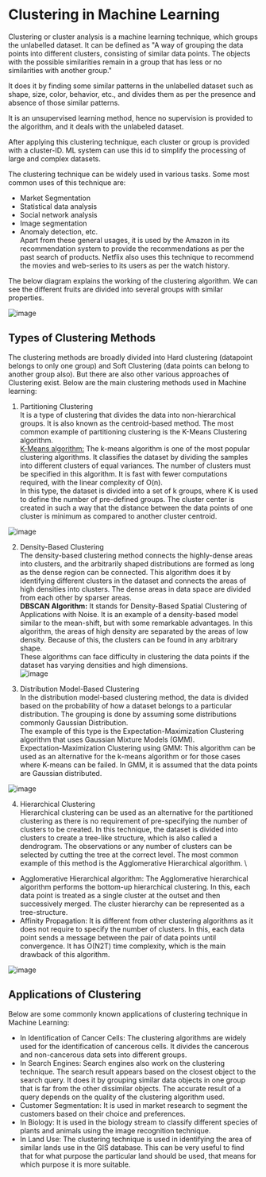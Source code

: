 # Clustering in Machine Learning
Clustering or cluster analysis is a machine learning technique, which groups the unlabelled dataset. It can be defined as "A way of grouping the data points into different clusters, consisting of similar data points. The objects with the possible similarities remain in a group that has less or no similarities with another group."

It does it by finding some similar patterns in the unlabelled dataset such as shape, size, color, behavior, etc., and divides them as per the presence and absence of those similar patterns.

It is an unsupervised learning method, hence no supervision is provided to the algorithm, and it deals with the unlabeled dataset.

After applying this clustering technique, each cluster or group is provided with a cluster-ID. ML system can use this id to simplify the processing of large and complex datasets.

The clustering technique can be widely used in various tasks. Some most common uses of this technique are:

- Market Segmentation
- Statistical data analysis
- Social network analysis
- Image segmentation
- Anomaly detection, etc. \
Apart from these general usages, it is used by the Amazon in its recommendation system to provide the recommendations as per the past search of products. Netflix also uses this technique to recommend the movies and web-series to its users as per the watch history.

The below diagram explains the working of the clustering algorithm. We can see the different fruits are divided into several groups with similar properties.

![image](https://user-images.githubusercontent.com/58425689/107848885-3fe5d300-6e1f-11eb-8e1c-d0084dd6df0a.png)

## Types of Clustering Methods
The clustering methods are broadly divided into Hard clustering (datapoint belongs to only one group) and Soft Clustering (data points can belong to another group also). But there are also other various approaches of Clustering exist. Below are the main clustering methods used in Machine learning:

1. Partitioning Clustering \
  It is a type of clustering that divides the data into non-hierarchical groups. It is also known as the centroid-based method. The most common example of partitioning clustering is the K-Means Clustering algorithm. \
  [K-Means algorithm:](https://github.com/rjnp2/Data-Science/tree/main/tutorial/6.%20Machine%20Learning/5.%20Clustering/1.%20K-Means) The k-means algorithm is one of the most popular clustering algorithms. It classifies the dataset by dividing the samples into different clusters of equal variances. The number of clusters must be specified in this algorithm. It is fast with fewer computations required, with the linear complexity of O(n). \
  In this type, the dataset is divided into a set of k groups, where K is used to define the number of pre-defined groups. The cluster center is created in such a way that the distance between the data points of one cluster is minimum as compared to another cluster centroid.

  ![image](https://user-images.githubusercontent.com/58425689/107848952-e6ca6f00-6e1f-11eb-8356-209c6988ffe0.png)

2. Density-Based Clustering \
  The density-based clustering method connects the highly-dense areas into clusters, and the arbitrarily shaped distributions are formed as long as the dense region can be connected. This algorithm does it by identifying different clusters in the dataset and connects the areas of high densities into clusters. The dense areas in data space are divided from each other by sparser areas. \
  **DBSCAN Algorithm:** It stands for Density-Based Spatial Clustering of Applications with Noise. It is an example of a density-based model similar to the mean-shift, but with some remarkable advantages. In this algorithm, the areas of high density are separated by the areas of low density. Because of this, the clusters can be found in any arbitrary shape. \
  These algorithms can face difficulty in clustering the data points if the dataset has varying densities and high dimensions. \
  ![image](https://user-images.githubusercontent.com/58425689/107849007-57718b80-6e20-11eb-9e2a-e8bb4dfda44a.png)

3. Distribution Model-Based Clustering \
  In the distribution model-based clustering method, the data is divided based on the probability of how a dataset belongs to a particular distribution. The grouping is done by assuming some distributions commonly Gaussian Distribution. \
  The example of this type is the Expectation-Maximization Clustering algorithm that uses Gaussian Mixture Models (GMM). \
  Expectation-Maximization Clustering using GMM: This algorithm can be used as an alternative for the k-means algorithm or for those cases where K-means can be failed. In GMM, it is assumed that the data points are Gaussian distributed.
  
  ![image](https://user-images.githubusercontent.com/58425689/107849046-9c95bd80-6e20-11eb-9bb1-9d76ddd7e85b.png)

4. Hierarchical Clustering \
  Hierarchical clustering can be used as an alternative for the partitioned clustering as there is no requirement of pre-specifying the number of clusters to be created. In this technique, the dataset is divided into clusters to create a tree-like structure, which is also called a dendrogram. The observations or any number of clusters can be selected by cutting the tree at the correct level. The most common example of this method is the Agglomerative Hierarchical algorithm. \
  - Agglomerative Hierarchical algorithm: The Agglomerative hierarchical algorithm performs the bottom-up hierarchical clustering. In this, each data point is treated as a single cluster at the outset and then successively merged. The cluster hierarchy can be represented as a tree-structure. 
  - Affinity Propagation: It is different from other clustering algorithms as it does not require to specify the number of clusters. In this, each data point sends a message between the pair of data points until convergence. It has O(N2T) time complexity, which is the main drawback of this algorithm.
  
  ![image](https://user-images.githubusercontent.com/58425689/107849074-ca7b0200-6e20-11eb-9761-9a070929b8b2.png)

## Applications of Clustering
Below are some commonly known applications of clustering technique in Machine Learning:

- In Identification of Cancer Cells: The clustering algorithms are widely used for the identification of cancerous cells. It divides the cancerous and non-cancerous data sets into different groups.
- In Search Engines: Search engines also work on the clustering technique. The search result appears based on the closest object to the search query. It does it by grouping similar data objects in one group that is far from the other dissimilar objects. The accurate result of a query depends on the quality of the clustering algorithm used.
- Customer Segmentation: It is used in market research to segment the customers based on their choice and preferences.
- In Biology: It is used in the biology stream to classify different species of plants and animals using the image recognition technique.
- In Land Use: The clustering technique is used in identifying the area of similar lands use in the GIS database. This can be very useful to find that for what purpose the particular land should be used, that means for which purpose it is more suitable.
